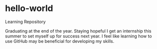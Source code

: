 # hello-world
Learning Repository

Graduating at the end of the year. Staying hopeful I get an internship this summer to set myself up for success next year.
I feel like learning how to use GitHub may be beneficial for developing my skills.
